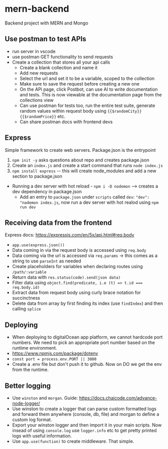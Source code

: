 # mern-backend

Backend project with MERN and Mongo

## Use postman to test APIs

- run server in vscode
- use postman GET functionality to send requests
- Create a collection that stores all your api calls
  - Create a blank collection and name it
  - Add new requests
  - Select the url and set it to be a variable, scoped to the collection
  - Make sure to save the request before creating a new one
  - On the APi page, click Postbot, can use AI to write documentation and tests. This is now viewable at the documentation page from the collections view
  - Can use postman for tests too, run the entire test suite, generate random values within request body using `{{$randomCity}}` `{{$randomPrice}}` etc.
  - Can share postman docs with frontend devs

## Express

Simple framework to create web servers.
Package.json is the entrypoint

1. `npm init -y` asks questions about repo and creates package.json
2. Create an `index.js` and create a start command that runs `node index.js`
3. `npm install express` -- this will create node_modules and add a new section to package.json

- Running a dev server with hot reload - `npm i -D nodemon` --> creates a dev dependency in package.json
  - Add an entry to `package.json` under `scripts` called `dev`: `"dev": "nodemon index.js`, now run a dev server with hot realod using `npm run dev`

## Receiving data from the frontend

Express docs: https://expressjs.com/en/5x/api.html#req.body

- `app.use(express.json())`
- Data coming in via the request body is accessed using `req.body`
- Data coming via the url is accessed via `req.params` -> this comes as a string to use `parseInt` as needed
- Create placeholders for variables when declaring routes using `/path/:variable`
- Return data with `res.status(code).send(json data)`
- Filter data using `object.find(predicate, i.e (t) => t.id === req.body.id)`
- Extract data from request body using curly brace notation for succinctness
- Delete data from array by first finding its index (use `findIndex`) and then calling `splice`

## Deploying

- When deploying to digitalOcean app platform, we cannot hardcode port numbers. We need to pick an appropriate port number based on the runtime environment.
- https://www.npmjs.com/package/dotenv
- `const port = process.env.PORT || 3000`
- Create a .env file but don't push it to github. Now on DO we get the env from the runtime.

## Better logging

- Use `winston` and `morgan`. Guide: https://docs.chaicode.com/advance-node-logger/
- Use winston to create a logger that can parse custom formatted logs and forward them anywhere (console, db, file) and morgan to define a custom log format.
- Export your winston logger and then import it in your main scripts. Now insead of using `console.log` use `logger.info` etc to get pretty printed logs with useful information.
- Use `app.use(function)` to create middleware. That simple.
